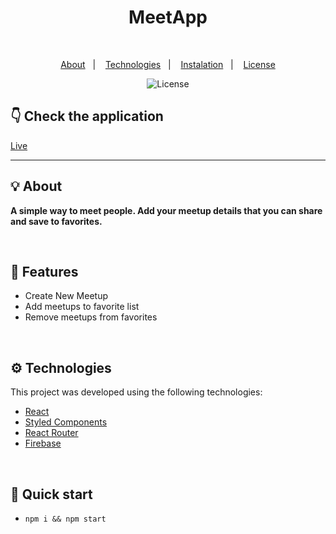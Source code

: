 <div align='center'>
<h1> MeetApp</h1>
</div>

<br>

<p align="center">
  <a href="#-about">About</a>&nbsp;&nbsp;&nbsp;|&nbsp;&nbsp;&nbsp;
  <a href="#-technologies">Technologies</a>&nbsp;&nbsp;&nbsp;|&nbsp;&nbsp;&nbsp; 
  <a href="#-instalation">Instalation</a>&nbsp;&nbsp;&nbsp;|&nbsp;&nbsp;&nbsp;
  <a href="#-license">License</a>
</p>

<p align="center">
 
  </a>
  <img alt="License" src="https://img.shields.io/static/v1?label=license&message=MIT&color=black&labelColor=f00">
</p>

## 👇 Check the application

[Live](https://akhmed0606.github.io/meetup-app/)

---

## 💡 About

**A simple way to meet people. Add your meetup details that you can share and save to favorites.**

<br>

## 📜 Features

- Create New Meetup 
- Add meetups to favorite list
- Remove meetups from  favorites 

<br>

## ⚙ Technologies

This project was developed using the following technologies:

- [React](https://create-react-app.dev/)
- [Styled Components](https://styled-components.com/)
- [React Router](https://reactrouter.com/)
- [Firebase](https://firebase.google.com/)


<br>

## 🚀 Quick start

- `npm i && npm start`
